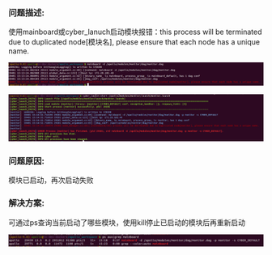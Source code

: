 ### 问题描述:

使用mainboard或cyber_lanuch启动模块报错：this process will be terminated due to duplicated node[模块名], please ensure that each node has a unique name.

![](images/mainboard_error.png)

![](images/cyber_lanuch_error.png)

### 问题原因:

模块已启动，再次启动失败

### 解决方案:

可通过ps查询当前启动了哪些模块，使用kill停止已启动的模块后再重新启动

![](images/ps_mainboard.png)
